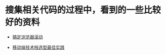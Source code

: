# 搜集相关代码的过程中，看到的一些比较好的资料

* [搞定浏览器滚动](https://mp.weixin.qq.com/s/tkX-F5cQHaBP15oCJ2BJZw)

* [移动端技术栈选型最佳实践](https://mp.weixin.qq.com/s/ZgyZuJpSkK1yUqWeOeJZeg)
